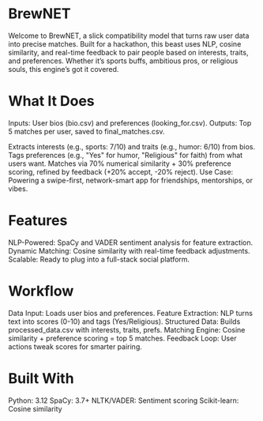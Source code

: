 # BrewNET

Welcome to BrewNET, a slick compatibility model that turns raw user data into precise matches. Built for a hackathon, this beast uses NLP, cosine similarity, and real-time feedback to pair people based on interests, traits, and preferences. Whether it’s sports buffs, ambitious pros, or religious souls, this engine’s got it covered.

# What It Does
Inputs: User bios (bio.csv) and preferences (looking_for.csv).
Outputs: Top 5 matches per user, saved to final_matches.csv.

Extracts interests (e.g., sports: 7/10) and traits (e.g., humor: 6/10) from bios.
Tags preferences (e.g., "Yes" for humor, "Religious" for faith) from what users want.
Matches via 70% numerical similarity + 30% preference scoring, refined by feedback (+20% accept, -20% reject).
Use Case: Powering a swipe-first, network-smart app for friendships, mentorships, or vibes.

# Features
NLP-Powered: SpaCy and VADER sentiment analysis for feature extraction.
Dynamic Matching: Cosine similarity with real-time feedback adjustments.
Scalable: Ready to plug into a full-stack social platform.

# Workflow
Data Input: Loads user bios and preferences.
Feature Extraction: NLP turns text into scores (0-10) and tags (Yes/Religious).
Structured Data: Builds processed_data.csv with interests, traits, prefs.
Matching Engine: Cosine similarity + preference scoring = top 5 matches.
Feedback Loop: User actions tweak scores for smarter pairing.

# Built With
Python: 3.12
SpaCy: 3.7+ 
NLTK/VADER: Sentiment scoring
Scikit-learn: Cosine similarity
